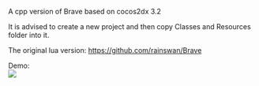 A cpp version of Brave
based on cocos2dx 3.2

It is advised to create a new project and then copy Classes and Resources folder into it.

The original lua version:
https://github.com/rainswan/Brave


Demo:<br>
<img src="https://github.com/douxt/Brave_cpp/blob/master/Resources/win.gif">
